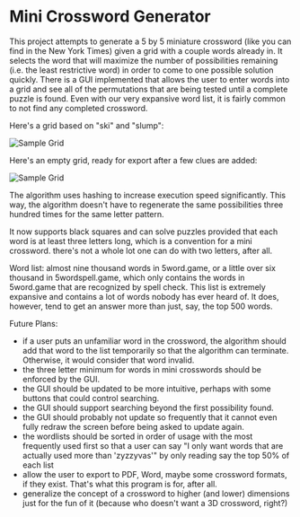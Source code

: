 Mini Crossword Generator
========================

This project attempts to generate a 5 by 5 miniature crossword (like you can find in the New York Times) given a grid with a couple words already in. It selects the word that will maximize the number of possibilities remaining (i.e. the least restrictive word) in order to come to one possible solution quickly. There is a GUI implemented that allows the user to enter words into a grid and see all of the permutations that are being tested until a complete puzzle is found. Even with our very expansive word list, it is fairly common to not find any completed crossword. 

Here's a grid based on "ski" and "slump":

![Sample Grid](https://github.com/bakitybacon/minicrossword/blob/master/fullgrid.png)

Here's an empty grid, ready for export after a few clues are added:

![Sample Grid](https://github.com/bakitybacon/minicrossword/blob/master/grid.png)

The algorithm uses hashing to increase execution speed significantly. This way, the algorithm doesn't have to regenerate the same possibilities three hundred times for the same letter pattern. 

It now supports black squares and can solve puzzles provided that each word is at least three letters long, which is a convention for a mini crossword. there's not a whole lot one can do with two letters, after all.

Word list: almost nine thousand words in 5word.game, or a little over six thousand in 5wordspell.game, which only contains the words in 5word.game that are recognized by spell check. This list is extremely expansive and contains a lot of words nobody has ever heard of. It does, however, tend to get an answer more than just, say, the top 500 words. 

Future Plans:

* if a user puts an unfamiliar word in the crossword, the algorithm should add that word to the list temporarily so that the algorithm can terminate. Otherwise, it would consider that word invalid.
* the three letter minimum for words in mini crosswords should be enforced by the GUI.
* the GUI should be updated to be more intuitive, perhaps with some buttons that could control searching.
* the GUI should support searching beyond the first possibility found.
* the GUI should probably not update so frequently that it cannot even fully redraw the screen before being asked to update again.
* the wordlists should be sorted in order of usage with the most frequently used first so that a user can say "I only want words that are actually used more than 'zyzzyvas'" by only reading say the top 50% of each list
* allow the user to export to PDF, Word, maybe some crossword formats, if they exist. That's what this program is for, after all.
* generalize the concept of a crossword to higher (and lower) dimensions just for the fun of it (because who doesn't want a 3D crossword, right?)